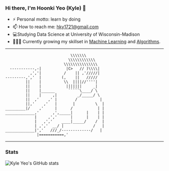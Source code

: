 
### Hi there, I'm Hoonki Yeo (Kyle) 👋
- ⚡ Personal motto: learn by doing
- 📫 How to reach me: hky1721@gmail.com
- 💻Studying Data Science at University of Wisconsin-Madison
- 👨🏽‍💻 Currently growing my skillset in [Machine Learning](https://github.com/hoonkiyeo/machine-learning) and [Algorithms](https://github.com/hoonkiyeo/baekjoon).
---

```
                             \\\\\\\
                            \\\\\\\\\\\\
                          \\\\\\\\\\\\\\\
  -----------,-|           |C>   // )\\\\|
           ,','|          /    || ,'/////|
---------,','  |         (,    ||   /////
         ||    |          \\  ||||//''''|
         ||    |           |||||||     _|
         ||    |______      `````\____/ \
         ||    |     ,|         _/_____/ \
         ||  ,'    ,' |        /          |
         ||,'    ,'   |       |         \  |
_________|/    ,'     |      /           | |
_____________,'      ,',_____|      |    | |
             |     ,','      |      |    | |
             |   ,','    ____|_____/    /  |
             | ,','  __/ |             /   |
_____________|','   ///_/-------------/   |
              |===========,'

```

---
### Stats
![Kyle Yeo's GitHub stats](https://github-readme-stats.vercel.app/api?username=hoonkiyeo&show_icons=true&theme=tokyonight)


